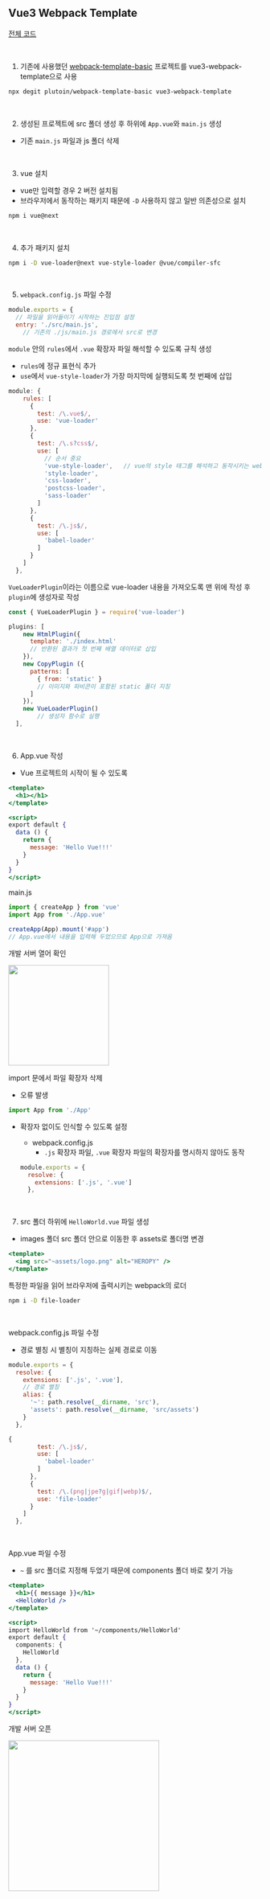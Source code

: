 ## Vue3 Webpack Template
[전체 코드](https://github.com/plutoin/vue3-webpack-template)

<br/>

1. 기존에 사용했던 [webpack-template-basic](https://github.com/plutoin/webpack-template-basic) 프로젝트를 vue3-webpack-template으로 사용

```bash
npx degit plutoin/webpack-template-basic vue3-webpack-template
```

<br/>

2. 생성된 프로젝트에 src 폴더 생성 후 하위에 `App.vue`와 `main.js` 생성
- 기존 `main.js` 파일과 js 폴더 삭제

<br/>

3. vue 설치
- vue만 입력할 경우 2 버전 설치됨
- 브라우저에서 동작하는 패키지 때문에 `-D` 사용하지 않고 일반 의존성으로 설치

```bash
npm i vue@next
```

<br/>

4. 추가 패키지 설치

```bash
npm i -D vue-loader@next vue-style-loader @vue/compiler-sfc
```

<br/>

5. `webpack.config.js` 파일 수정

```jsx
module.exports = {
  // 파일을 읽어들이기 시작하는 진입점 설정
  entry: './src/main.js',
	// 기존의 ./js/main.js 경로에서 src로 변경
```

`module` 안의 `rules`에서 `.vue` 확장자 파일 해석할 수 있도록 규칙 생성

- `rules`에 정규 표현식 추가
- `use`에서 `vue-style-loader`가 가장 마지막에 실행되도록 첫 번째에 삽입

```jsx
module: {
    rules: [
      {
        test: /\.vue$/,
        use: 'vue-loader'
      },
      {
        test: /\.s?css$/,
        use: [
          // 순서 중요
          'vue-style-loader',   // vue의 style 태그를 해석하고 동작시키는 webpack 로더
          'style-loader',
          'css-loader',
          'postcss-loader',
          'sass-loader'
        ]
      },
      {
        test: /\.js$/,
        use: [
          'babel-loader'
        ]
      }
    ]
  },
```

`VueLoaderPlugin`이라는 이름으로 vue-loader 내용을 가져오도록 맨 위에 작성 후 `plugin`에 생성자로 작성

```jsx
const { VueLoaderPlugin } = require('vue-loader')
```

```jsx
plugins: [
    new HtmlPlugin({
      template: './index.html'
      // 반환된 결과가 첫 번째 배열 데이터로 삽입
    }),
    new CopyPlugin ({
      patterns: [
        { from: 'static' }
        // 이미지와 파비콘이 포함된 static 폴더 지칭
      ]
    }),
    new VueLoaderPlugin()
		// 생성자 함수로 실행
  ],
```

<br/>

6. App.vue 작성
- Vue 프로젝트의 시작이 될 수 있도록

```jsx
<template>
  <h1></h1>
</template>

<script>
export default {
  data () {
    return {
      message: 'Hello Vue!!!'
    }
  }
}
</script>
```

main.js

```jsx
import { createApp } from 'vue'
import App from './App.vue'

createApp(App).mount('#app')
// App.vue에서 내용을 입력해 두었으므로 App으로 가져옴
```

개발 서버 열어 확인

<img src="../images/1-4.png" width="200px" />

<br/>

import 문에서 파일 확장자 삭제

- 오류 발생

```jsx
import App from './App'
```

- 확장자 없이도 인식할 수 있도록 설정
    - webpack.config.js
        - `.js` 확장자 파일, `.vue` 확장자 파일의 확장자를 명시하지 않아도 동작
    
    ```jsx
    module.exports = {
      resolve: {
        extensions: ['.js', '.vue']
      },
    ```
    
<br/>

7. src 폴더 하위에 `HelloWorld.vue` 파일 생성
- images 폴더 src 폴더 안으로 이동한 후 assets로 폴더명 변경

```jsx
<template>
  <img src="~assets/logo.png" alt="HEROPY" />
</template>
```

특정한 파일을 읽어 브라우저에 출력시키는 webpack의 로더

```bash
npm i -D file-loader
```

<br/>

webpack.config.js 파일 수정

- 경로 별칭 시 별칭이 지칭하는 실제 경로로 이동

```jsx
module.exports = {
  resolve: {
    extensions: ['.js', '.vue'],
    // 경로 별칭
    alias: {
      '~': path.resolve(__dirname, 'src'),
      'assets': path.resolve(__dirname, 'src/assets')
    }
  },
```

```jsx
{
        test: /\.js$/,
        use: [
          'babel-loader'
        ]
      },
      {
        test: /\.(png|jpe?g|gif|webp)$/,
        use: 'file-loader'
      }
    ]
  },
```

<br/>

App.vue 파일 수정

- `~` 를 src 폴더로 지정해 두었기 때문에 components 폴더 바로 찾기 가능

```jsx
<template>
  <h1>{{ message }}</h1>
  <HelloWorld />
</template>

<script>
import HelloWorld from '~/components/HelloWorld'
export default {
  components: {
    HelloWorld
  },
  data () {
    return {
      message: 'Hello Vue!!!'
    }
  }
}
</script>
```

개발 서버 오픈

<img src="../images/1-5.png" width="300px" />
